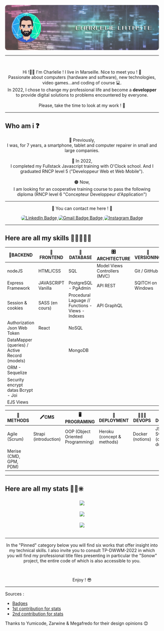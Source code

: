 <div align="center"><img style="border-radius: 8px;" src='./GitHub.png'></div>

<hr>

<br>

<p align="center">
Hi !👋🏼 I'm Charlelie ! I live in Marseille. Nice to meet you ! 🤝 <br>
Passionate about computers (hardware and software), new technologies, video games...and coding of course 💻.
<br>
In 2022, I chose to change my professional life and become a <strong>developper</strong> to provide digital solutions to problems encountered by everyone.<br>
<br>
Please, take the time to look at my work ! 🙏
</p>

<hr>

## Who am i ❓

<p align="center">
👴 Previously,<br> I was, for 7 years, a smartphone, tablet and computer repairer in small and large companies.<br><br>
🧒 In 2022,<br> I completed my Fullstack Javascript training with O'Clock school. And I graduated RNCP level 5 ("Developpeur Web et Web Mobile").<br><br>
🟠 Now,<br> 
I am looking for an cooperative training course to pass the following diploma (RNCP level 6 "Concepteur Developpeur d'Application")
</p>

<hr>

<p align="center">
📡 You can contact me here ! 📡
</p>

<div id="badges" align="center">
  <a href="https://www.linkedin.com/in/charlelie-lataste-b28860108/">
    <img style="border-radius: 8px;" src="https://img.shields.io/badge/LinkedIn-blue?style=for-the-badge&logo=linkedin&logoColor=white" alt="LinkedIn Badge"/>
  </a>
  <a href="mailto:latastecharlelie@gmail.com">
      <img style="border-radius: 8px;" src="https://img.shields.io/badge/Gmail-Gmail-red" alt="Gmail Badge Badge"/>
  </a>
  <a href="https://www.instagram.com/thedevmot/">
    <img style="border-radius: 8px;" src="https://img.shields.io/badge/Instagram-blueviolet?style=for-the-badge&logo=instagram&logoColor=white" alt="Instagram Badge"/>
  </a>
</div>

<hr>

## Here are all my skills 🤩🤖👨🏻‍💻

|🤖BACKEND|🎨FRONTEND|🔧DATABASE|🎛️ARCHITECTURE|🔎VERSIONING|
|--|--|--|--|--|
|nodeJS|HTML/CSS|SQL|Model Views Controllers (MVC)|Git / GitHub
|Express Framework|JAVASCRIPT Vanilla|PostgreSQL - PgAdmin|API REST|SQITCH on Windows
|Session & cookies|SASS (en cours)|Procedural Laguage // Functions - Views - Indexes|API GraphQL||
|Authorization Json Web Token|React|NoSQL|||
|DataMapper (queries) / Active Record (models)||MongoDB|||
|ORM - Sequelize|||||
|Security encrypt datas Bcrypt - Joi|||||
|EJS Views|||||

|🔬METHODS|🖍️CMS|🖥️PROGRAMING|🚀DEPLOYMENT|👨🏻‍💻DEVOPS|📄DOCUMENTATION|
|--|--|--|--|--|--|
|Agile (Scrum)|Strapi (introduction)|OOP (Object Oriented Programming)|Heroku (concept & methods)|Docker (notions)|JSdocs // SwaggerDocs (concept & how to do)|
|Merise (CMD, GPM, PDM)||||||

<hr>

## Here are all my stats 🔬🧪❇️

<div align="center"><img src='https://streak-stats.demolab.com?user=FredGuiou&theme=cobalt&border_radius=20&background=0A2932'></div>

<br>
<div align="center"><img src='https://github-readme-stats.vercel.app/api?username=FredGuiou&show_icons=true&theme=cobalt&border_radius=20&bg_color=0A2932'></div>

<br>
<div align="center"><img src='https://github-readme-stats.vercel.app/api/top-langs/?username=FredGuiou&layout=compact&theme=cobalt&border_radius=20&bg_color=0A2932'></div>

<br>
<hr>
<p align="center">
In the "Pinned" category below you will find six works that offer insight into my technical skills. I also invite you to consult TP-DWWM-2022 in which you will find my professional title files presenting in particular the "Sonow" project, the entire code of which is also accessible to you.
</p><br>
<p align="center">
Enjoy ! 😎
</p>

<hr>
Sources :

* [Badges](https://shields.io/category/build)
* [1st contribution for stats](https://github.com/DenverCoder1/github-readme-streak-stats)
* [2nd contribution for stats](https://github.com/anuraghazra/github-readme-stats#github-stats-card)

Thanks to Yumicode, Zarwine & Megafredo for their design opinions 😊

